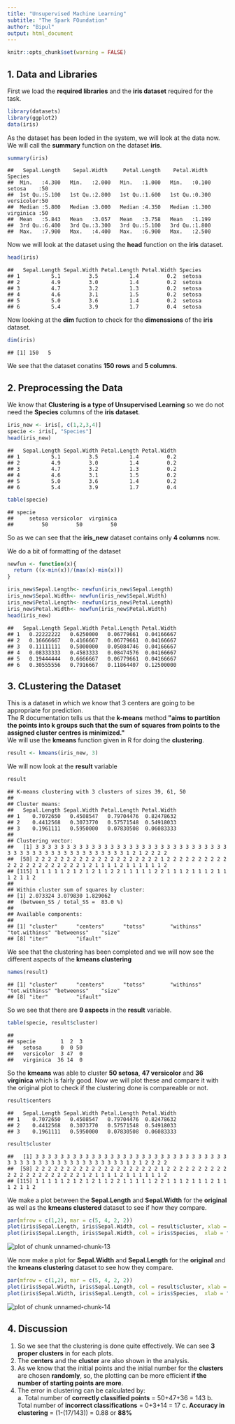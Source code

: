 ```yaml
---
title: "Unsupervised Machine Learning"
subtitle: "The Spark FOundation"
author: "Bipul"
output: html_document
---
```



```r
knitr::opts_chunk$set(warning = FALSE)
```

## **1. Data and Libraries**

First we load the **required libraries** and the **iris dataset** required for the task.


```r
library(datasets)
library(ggplot2)
data(iris)
```

As the dataset has been loded in the system, we will look at the data now. We will call the **summary** function on the dataset **iris**.


```r
summary(iris)
```

```
##   Sepal.Length    Sepal.Width     Petal.Length    Petal.Width          Species  
##  Min.   :4.300   Min.   :2.000   Min.   :1.000   Min.   :0.100   setosa    :50  
##  1st Qu.:5.100   1st Qu.:2.800   1st Qu.:1.600   1st Qu.:0.300   versicolor:50  
##  Median :5.800   Median :3.000   Median :4.350   Median :1.300   virginica :50  
##  Mean   :5.843   Mean   :3.057   Mean   :3.758   Mean   :1.199                  
##  3rd Qu.:6.400   3rd Qu.:3.300   3rd Qu.:5.100   3rd Qu.:1.800                  
##  Max.   :7.900   Max.   :4.400   Max.   :6.900   Max.   :2.500
```

Now we will look at the dataset using the **head** function on the **iris** dataset.


```r
head(iris)
```

```
##   Sepal.Length Sepal.Width Petal.Length Petal.Width Species
## 1          5.1         3.5          1.4         0.2  setosa
## 2          4.9         3.0          1.4         0.2  setosa
## 3          4.7         3.2          1.3         0.2  setosa
## 4          4.6         3.1          1.5         0.2  setosa
## 5          5.0         3.6          1.4         0.2  setosa
## 6          5.4         3.9          1.7         0.4  setosa
```

Now looking at the **dim** fuction to check for the **dimenssions** of the **iris** dataset.


```r
dim(iris)
```

```
## [1] 150   5
```

We see that the dataset conatins **150 rows** and **5 columns**.

## **2. Preprocessing the Data**

We know that **Clustering is a type of Unsupervised Learning** so we do not need the **Species** columns of the **iris dataset**.


```r
iris_new <- iris[, c(1,2,3,4)]
specie <- iris[, "Species"]
head(iris_new)
```

```
##   Sepal.Length Sepal.Width Petal.Length Petal.Width
## 1          5.1         3.5          1.4         0.2
## 2          4.9         3.0          1.4         0.2
## 3          4.7         3.2          1.3         0.2
## 4          4.6         3.1          1.5         0.2
## 5          5.0         3.6          1.4         0.2
## 6          5.4         3.9          1.7         0.4
```

```r
table(specie)
```

```
## specie
##     setosa versicolor  virginica 
##         50         50         50
```

So as we can see that the **iris_new** dataset contains only **4 columns** now.

We do a bit of formatting of the dataset


```r
newfun <- function(x){
  return ((x-min(x))/(max(x)-min(x)))
}

iris_new$Sepal.Length<- newfun(iris_new$Sepal.Length)
iris_new$Sepal.Width<- newfun(iris_new$Sepal.Width)
iris_new$Petal.Length<- newfun(iris_new$Petal.Length)
iris_new$Petal.Width<- newfun(iris_new$Petal.Width)
head(iris_new)
```

```
##   Sepal.Length Sepal.Width Petal.Length Petal.Width
## 1   0.22222222   0.6250000   0.06779661  0.04166667
## 2   0.16666667   0.4166667   0.06779661  0.04166667
## 3   0.11111111   0.5000000   0.05084746  0.04166667
## 4   0.08333333   0.4583333   0.08474576  0.04166667
## 5   0.19444444   0.6666667   0.06779661  0.04166667
## 6   0.30555556   0.7916667   0.11864407  0.12500000
```

## **3. CLustering the Dataset**

This is a dataset in which we know that 3 centers are going to be appropriate for prediction.  
The R documentation tells us that the **k-means** method **"aims to partition the points into k groups such that the sum of squares from points to the assigned cluster centres is minimized."**  
We will use the **kmeans** function given in R for doing the **clustering**.


```r
result <- kmeans(iris_new, 3)
```

We will now look at the **result** variable


```r
result
```

```
## K-means clustering with 3 clusters of sizes 39, 61, 50
## 
## Cluster means:
##   Sepal.Length Sepal.Width Petal.Length Petal.Width
## 1    0.7072650   0.4508547   0.79704476  0.82478632
## 2    0.4412568   0.3073770   0.57571548  0.54918033
## 3    0.1961111   0.5950000   0.07830508  0.06083333
## 
## Clustering vector:
##   [1] 3 3 3 3 3 3 3 3 3 3 3 3 3 3 3 3 3 3 3 3 3 3 3 3 3 3 3 3 3 3 3 3 3 3 3 3 3 3 3 3 3 3 3 3 3 3 3 3 3 3 1 2 1 2 2 2 2
##  [58] 2 2 2 2 2 2 2 2 2 2 2 2 2 2 2 2 2 2 2 2 1 2 2 2 2 2 2 2 2 2 2 2 2 2 2 2 2 2 2 2 2 2 2 1 2 1 1 1 1 2 1 1 1 1 1 1 2
## [115] 1 1 1 1 1 2 1 2 1 2 1 1 2 2 1 1 1 1 1 2 2 1 1 1 2 1 1 1 2 1 1 1 2 1 1 2
## 
## Within cluster sum of squares by cluster:
## [1] 2.073324 3.079830 1.829062
##  (between_SS / total_SS =  83.0 %)
## 
## Available components:
## 
## [1] "cluster"      "centers"      "totss"        "withinss"     "tot.withinss" "betweenss"    "size"        
## [8] "iter"         "ifault"
```

We see that the clustering has been completed and we will now see the different aspects of the **kmeans clustering**


```r
names(result)
```

```
## [1] "cluster"      "centers"      "totss"        "withinss"     "tot.withinss" "betweenss"    "size"        
## [8] "iter"         "ifault"
```

So we see that there are **9 aspects** in the **result** variable. 


```r
table(specie, result$cluster)
```

```
##             
## specie        1  2  3
##   setosa      0  0 50
##   versicolor  3 47  0
##   virginica  36 14  0
```
 
So the **kmeans** was able to cluster **50 setosa**, **47 versicolor** and **36 virginica** which is fairly good.  Now we will plot these and compare it with the original plot to check if the clustering done is compareable or not.


```r
result$centers
```

```
##   Sepal.Length Sepal.Width Petal.Length Petal.Width
## 1    0.7072650   0.4508547   0.79704476  0.82478632
## 2    0.4412568   0.3073770   0.57571548  0.54918033
## 3    0.1961111   0.5950000   0.07830508  0.06083333
```

```r
result$cluster
```

```
##   [1] 3 3 3 3 3 3 3 3 3 3 3 3 3 3 3 3 3 3 3 3 3 3 3 3 3 3 3 3 3 3 3 3 3 3 3 3 3 3 3 3 3 3 3 3 3 3 3 3 3 3 1 2 1 2 2 2 2
##  [58] 2 2 2 2 2 2 2 2 2 2 2 2 2 2 2 2 2 2 2 2 1 2 2 2 2 2 2 2 2 2 2 2 2 2 2 2 2 2 2 2 2 2 2 1 2 1 1 1 1 2 1 1 1 1 1 1 2
## [115] 1 1 1 1 1 2 1 2 1 2 1 1 2 2 1 1 1 1 1 2 2 1 1 1 2 1 1 1 2 1 1 1 2 1 1 2
```
We make a plot between the **Sepal.Length** and **Sepal.Width** for the **original** as well as the **kmeans clustered** dataset to see if how they compare. 


```r
par(mfrow = c(1,2), mar = c(5, 4, 2, 2))
plot(iris$Sepal.Length, iris$Sepal.Width, col = result$cluster, xlab = "Sepal Length", ylab = "Sepal Width", main = "Length VS Width(K-means)", pch = 19)
plot(iris$Sepal.Length, iris$Sepal.Width, col = iris$Species,  xlab = "Sepal Length", ylab = "Sepal Width", main = "Length VS Width(original)", pch = 8)
```

![plot of chunk unnamed-chunk-13](figure/unnamed-chunk-13-1.png)


We now make a plot for **Sepal.Width** and **Sepal.Length** for the **original** and the **kmeans clustering** dataset to see how they compare.


```r
par(mfrow = c(1,2), mar = c(5, 4, 2, 2))
plot(iris$Sepal.Width, iris$Sepal.Length, col = result$cluster, xlab = "Sepal Width", ylab = "Sepal Length", main = "Width VS Length(K-means)", pch = 3)
plot(iris$Sepal.Width, iris$Sepal.Length, col = iris$Species,  xlab = "Sepal Width", ylab = "Sepal Length", main = "Width VS Length(original)", pch = 9)
```

![plot of chunk unnamed-chunk-14](figure/unnamed-chunk-14-1.png)

## **4. Discussion**

1. So we see that the clustering is done quite effectively. We can see **3 proper clusters** in for each plots.
2. The **centers** and the **cluster** are also shown in the analysis.
3. As we know that the initial points and the initial number for the **clusters** are chosen **randomly**, so, the plotting can be more efficient **if the number of starting points are more**.
4. The error in clustering can be calculated by:  
   a. Total number of **correctly classified points** = 50+47+36 = 143
   b. Total number of **incorrect classifications** = 0+3+14 = 17
   c. **Accuracy in clustering** = (1-(17/143)) = 0.88 or **88%**
